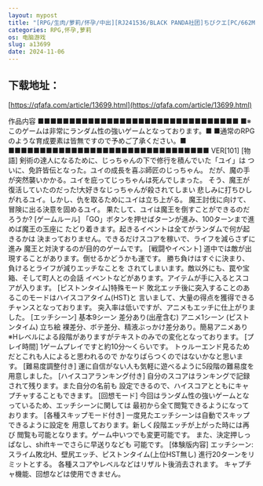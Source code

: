 ```yaml
---
layout: mypost
title: "[RPG/生肉/萝莉/怀孕/中出][RJ241536/BLACK PANDA社团]ちびクエ[PC/662M]"
categories: RPG,怀孕,萝莉
os: 电脑游戏
slug: a13699
date: 2024-11-06
---
```


## 下载地址：

[https://qfafa.com/article/13699.html](https://qfafa.com/article/13699.html)

作品内容
■■■■■■■■■■■■■■■■■■■■■■■■■■■■■■■■
■※このゲームは非常にランダム性の強いゲームとなっております。■
■通常のRPGのような育成要素は皆無ですので予めご了承ください。■
■■■■■■■■■■■■■■■■■■■■■■■■■■■■■■■■
VER\[101\]
\[物語\]
剣術の達人になるために、じっちゃんの下で修行を積んでいた「ユイ」は
ついに、免許皆伝となった。ユイの成長を喜ぶ師匠のじっちゃん。
だが、魔の手が突然襲いかかる。ユイを庇ってじっちゃんは死んでしまった。
そう、魔王が復活していたのだった!大好きなじっちゃんが殺されてしまい
悲しみに打ちひしがれるユイ。しかし、仇を取るためにユイは立ち上がる。
魔王討伐に向けて、冒険に出る決意を固めるユイ。
果たして、ユイは魔王を倒すことができるのだろうか?
\[ゲームルール\]
「GO」ボタンを押せばターンが進み、100ターンまで進めば魔王の玉座に
たどり着きます。起きるイベントは全てがランダムで何が起きるかは
決まっておりません。できるだけスコアを稼いで、ライフを減らさずに進み
魔王と対決するのが目的のゲームです。
\[戦闘やイベント\]
道中では敵が出現することがあります。倒せるかどうかも運です。
勝ち負けはすぐに決まり、負けるとライフが減りエッチなことを
されてしまいます。敵以外にも、罠や宝箱、そして町人との会話
イベントなどがあります。アイテムが手に入るとスコアが入ります。
\[ピストンタイム\]特殊モード
敗北エッチ後に突入することのあるこのモードはハイスコアタイム(HST)と
言いまして、大量の得点を獲得できるチャンスとなっております。
突入率は低いですが、アニメもエッチに仕上がりました。
\[エッチシーン\]
基本9シーン 差分あり(出産含む)
アニメ1シーン (ピストンタイム)
立ち絵 裸差分、ボテ差分、精液ぶっかけ差分あり。簡易アニメあり
※Hレベルによる段階がありますがテキストのみでの変化となっております。
\[プレイ時間\]
1ゲームプレイですと約10分～くらいです。
トゥルーエンド見るためだとこれも人によると思われるので
かなりばらつくのではないかなと思います。
\[難易度調整付き\]
運に自信がない人も気軽に遊べるように5段階の難易度を用意しました。
\[ハイスコアランキング付き\]
自分のスコアはランキングで記録されて残ります。また自分の名前も
設定できるので、ハイスコアとともにキャプチャすることもできます。
\[回想モード\]
今回はランダム性の強いゲームとなっているため、エッチシーンに関しては
最初から全て閲覧できるようになっております。
\[各種スキップモード付き\]
一度見たエッチシーンは自動でスキップできるように設定を
用意しております。新しく段階エッチが上がった時には再び
閲覧も可能となります。ゲーム中いつでも変更可能です。
また、決定押しっぱなし、shiftキーでさらに早送りなども
可能です。
\[体験版内容\]
エッチシーン:スライム敗北H、壁尻エッチ、ピストンタイム(上位HST無し)
進行20ターンをリミットとする。
各種スコアやレベルなどはリザルト後消去されます。
キャプチャ機能、回想などは使用できません。